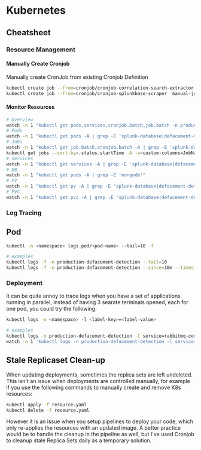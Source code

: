 # Kubernetes

## Cheatsheet

### Resource Management

#### Manually Create Cronjob

Manually create CronJob from existing Cronjob Definition

```bash
kubectl create job --from=cronjob/cronjob-correlation-search-extractor manual-job-20201110-correlation-search-extractor -n production-splunk-database
kubectl create job --from=cronjob/cronjob-splunkbase-scraper  manual-job-20201110-web-scraper -n production-splunk-database
```

#### Monitor Resources

```bash
# Overview
watch -n 1 "kubectl get pods,services,cronjob.batch,job.batch -n production-defacement-detection -o wide"
# Pods
watch -n 1 "kubectl get pods -A | grep -E 'splunk-database|defacement-detection' | grep -v 'Completed'"
# Jobs
watch -n 1 "kubectl get job.batch,cronjob.batch -A | grep -E 'splunk-database|defacement-detection'"
kubectl get jobs --sort-by=.status.startTime -A -o=custom-columns=JobName:.metadata.name,Succeeded:.status.succeeded,StartTime:.status.startTime,CompletionTime:.status.completionTime
# Services
watch -n 1 "kubectl get services -A | grep -E 'splunk-database|defacement-detection'"
# DB
watch -n 1 "kubectl get pods -A | grep -E 'mongodb'"
# PV
watch -n 1 "kubectl get pv -A | grep -E 'splunk-database|defacement-detection'"
# PVC
watch -n 1 "kubectl get pvc -A | grep -E 'splunk-database|defacement-detection'"
```

### Log Tracing

## Pod

```bash
kubectl -n <namespace> logs pod/<pod-name> --tail=10 -f

# examples
kubectl logs -f -n production-defacement-detection --tail=10
kubectl logs -f -n production-defacement-detection --since=10m --timestamps
```

### Deployment

It can be quite annoy to trace logs when you have a set of applications running in parallel, instead of having 3 searate terminals opened, each for one pod, you could try the following:

```bash
kubectl logs -n <namespace> -l <label-key>=<label-value>

# examples
kubectl logs -n production-defacement-detection -l service=rabbitmq-comparison-worker --max-log-requests=20 --tail=10
watch -n 1 'kubectl logs -n production-defacement-detection -l service=rabbitmq-comparison-worker --max-log-requests=20 --since=1m | grep -E "\[x\] Processing: " | sort -n -k 1'
```

## Stale Replicaset Clean-up

When updating deployments, sometimes the replica sets are left undeleted.
This isn't an issue when deployments are controlled manually, for example if you use the following commands to manually create and remove K8s resources:

```bash
kubectl apply -f resource.yaml
kubectl delete -f resource.yaml
```

However it is an issue when you setup pipelines to deploy your code, which only re-applies the resources with an updated image.
A better practice would be to handle the cleanup in the pipeline as well, but I've used Cronjob to cleanup stale Replica Sets daily as a temporary solution.
